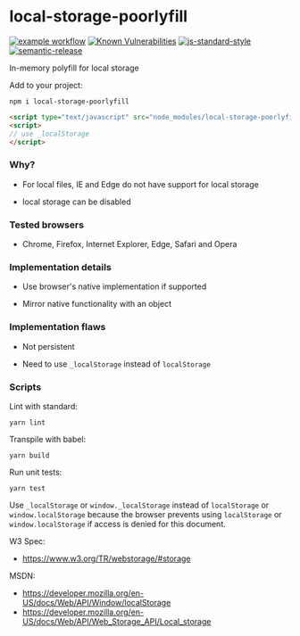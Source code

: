 # local-storage-poorlyfill

[![example workflow](https://github.com/patkub/local-storage-poorlyfill/actions/workflows/node.js.yml/badge.svg?branch=master)](https://github.com/patkub/local-storage-poorlyfill/actions/workflows/node.js.yml?branch=master)
[![Known Vulnerabilities](https://snyk.io/test/github/patkub/local-storage-poorlyfill/badge.svg?targetFile=package.json)](https://snyk.io/test/github/patkub/local-storage-poorlyfill?targetFile=package.json)
[![js-standard-style](https://img.shields.io/badge/code%20style-standard-brightgreen.svg)](http://standardjs.com)
[![semantic-release](https://img.shields.io/badge/%20%20%F0%9F%93%A6%F0%9F%9A%80-semantic--release-e10079.svg)](https://github.com/semantic-release/semantic-release)

In-memory polyfill for local storage

Add to your project:

`npm i local-storage-poorlyfill`

```html
<script type="text/javascript" src="node_modules/local-storage-poorlyfill/dist/local-storage-poorlyfill.js"></script>
<script>
// use _localStorage
</script>
```

### Why?

- For local files, IE and Edge do not have support for local storage

- local storage can be disabled

### Tested browsers

- Chrome, Firefox, Internet Explorer, Edge, Safari and Opera

### Implementation details

- Use browser's native implementation if supported

- Mirror native functionality with an object

### Implementation flaws

- Not persistent

- Need to use `_localStorage` instead of `localStorage`

### Scripts

Lint with standard:
```
yarn lint
```

Transpile with babel:
```
yarn build
```

Run unit tests:
```
yarn test
```

Use `_localStorage` or `window._localStorage` instead of `localStorage` or `window.localStorage` because the browser prevents using `localStorage` or `window.localStorage` if access is denied for this document.

W3 Spec:
- https://www.w3.org/TR/webstorage/#storage

MSDN:
- https://developer.mozilla.org/en-US/docs/Web/API/Window/localStorage
- https://developer.mozilla.org/en-US/docs/Web/API/Web_Storage_API/Local_storage
